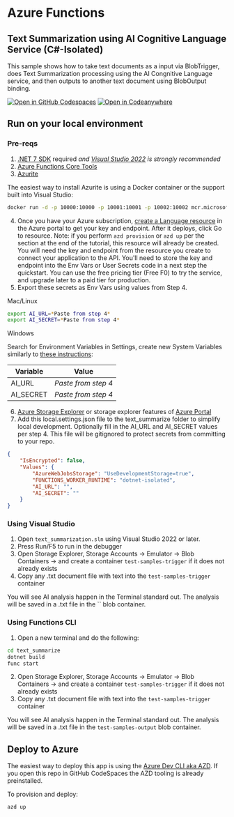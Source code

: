 # Azure Functions
## Text Summarization using AI Cognitive Language Service (C#-Isolated)

This sample shows how to take text documents as a input via BlobTrigger, does Text Summarization processing using the AI Congnitive Language service, and then outputs to another text document using BlobOutput binding.  

[![Open in GitHub Codespaces](https://github.com/codespaces/badge.svg)](https://github.com/codespaces/new?hide_repo_select=true&ref=main&repo=575770869) [![Open in Codeanywhere](https://codeanywhere.com/img/open-in-codeanywhere-btn.svg)](https://app.codeanywhere.com/#https://github.com/paulyuk/functions/ai/text_summarization/dotnet/function_app)

## Run on your local environment

### Pre-reqs
1) [.NET 7 SDK](https://dotnet.microsoft.com/en-us/download/dotnet/7.0) required *and [Visual Studio 2022](https://visualstudio.microsoft.com/vs/) is strongly recommended*
2) [Azure Functions Core Tools](https://learn.microsoft.com/en-us/azure/azure-functions/functions-run-local?tabs=v4%2Cmacos%2Ccsharp%2Cportal%2Cbash#install-the-azure-functions-core-tools)
3) [Azurite](https://github.com/Azure/Azurite)

The easiest way to install Azurite is using a Docker container or the support built into Visual Studio:
```bash
docker run -d -p 10000:10000 -p 10001:10001 -p 10002:10002 mcr.microsoft.com/azure-storage/azurite
```

4) Once you have your Azure subscription, [create a Language resource](https://portal.azure.com/#create/Microsoft.CognitiveServicesTextAnalytics) in the Azure portal to get your key and endpoint. After it deploys, click Go to resource.  Note: if you perform `azd provision` or `azd up` per the section at the end of the tutorial, this resource will already be created.  
You will need the key and endpoint from the resource you create to connect your application to the API. You'll need to store the key and endpoint into the Env Vars or User Secrets code in a next step the quickstart.
You can use the free pricing tier (Free F0) to try the service, and upgrade later to a paid tier for production.
5) Export these secrets as Env Vars using values from Step 4.

Mac/Linux
```bash
export AI_URL=*Paste from step 4*
export AI_SECRET=*Paste from step 4*
```

Windows

Search for Environment Variables in Settings, create new System Variables similarly to [these instructions](https://docs.oracle.com/en/database/oracle/machine-learning/oml4r/1.5.1/oread/creating-and-modifying-environment-variables-on-windows.html#GUID-DD6F9982-60D5-48F6-8270-A27EC53807D0):

| Variable | Value |
| -------- | ----- |
| AI_URL | *Paste from step 4* |
| AI_SECRET | *Paste from step 4* |
6) [Azure Storage Explorer](https://azure.microsoft.com/en-us/products/storage/storage-explorer/) or storage explorer features of [Azure Portal](https://portal.azure.com)
7) Add this local.settings.json file to the text_summarize folder to simplify local development.  Optionally fill in the AI_URL and AI_SECRET values per step 4.  This file will be gitignored to protect secrets from committing to your repo.  
```json
{
    "IsEncrypted": false,
    "Values": {
        "AzureWebJobsStorage": "UseDevelopmentStorage=true",
        "FUNCTIONS_WORKER_RUNTIME": "dotnet-isolated",
        "AI_URL": "",
        "AI_SECRET": ""
    }
}
```

### Using Visual Studio
1) Open `text_summarization.sln` using Visual Studio 2022 or later.
2) Press Run/F5 to run in the debugger
3) Open Storage Explorer, Storage Accounts -> Emulator -> Blob Containers -> and create a container `test-samples-trigger` if it does not already exists
4) Copy any .txt document file with text into the `test-samples-trigger` container

You will see AI analysis happen in the Terminal standard out.  The analysis will be saved in a .txt file in the `` blob container.

### Using Functions CLI
1) Open a new terminal and do the following:

```bash
cd text_summarize
dotnet build
func start
```
2) Open Storage Explorer, Storage Accounts -> Emulator -> Blob Containers -> and create a container `test-samples-trigger` if it does not already exists
3) Copy any .txt document file with text into the `test-samples-trigger` container

You will see AI analysis happen in the Terminal standard out.  The analysis will be saved in a .txt file in the `test-samples-output` blob container.

## Deploy to Azure

The easiest way to deploy this app is using the [Azure Dev CLI aka AZD](https://aka.ms/azd).  If you open this repo in GitHub CodeSpaces the AZD tooling is already preinstalled.

To provision and deploy:
```bash
azd up
```
